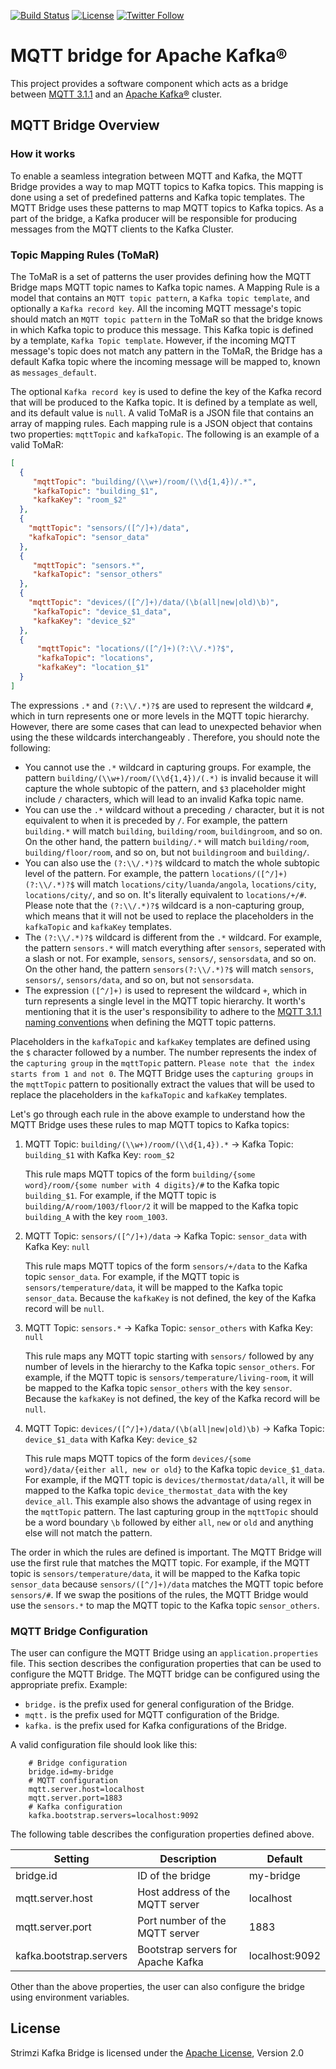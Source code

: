 [![Build Status](https://dev.azure.com/cncf/strimzi/_apis/build/status%2Fmqtt-bridge%2Fmqtt-bridge?branchName=main)](https://dev.azure.com/cncf/strimzi/_build/latest?definitionId=59&branchName=main)
[![License](https://img.shields.io/badge/license-Apache--2.0-blue.svg)](http://www.apache.org/licenses/LICENSE-2.0)
[![Twitter Follow](https://img.shields.io/twitter/follow/strimziio?style=social)](https://twitter.com/strimziio)

# MQTT bridge for Apache Kafka®

This project provides a software component which acts as a bridge between [MQTT 3.1.1](http://docs.oasis-open.org/mqtt/mqtt/v3.1.1/os/mqtt-v3.1.1-os.html) and an [Apache Kafka®](https://kafka.apache.org/) cluster.


## MQTT Bridge Overview

### How it works

To enable a seamless integration between MQTT and Kafka, the MQTT Bridge provides a way to map MQTT topics to Kafka topics. 
This mapping is done using a set of predefined patterns and Kafka topic templates.
The MQTT Bridge uses these patterns to map MQTT topics to Kafka topics. 
As a part of the bridge, a Kafka producer will be responsible for producing messages from the MQTT clients to the Kafka Cluster.

### Topic Mapping Rules (ToMaR)

The ToMaR is a set of patterns the user provides defining how the MQTT Bridge maps MQTT topic names to Kafka topic names.
A Mapping Rule is a model that contains an `MQTT topic pattern`, a `Kafka topic template`, and optionally a `Kafka record key`.
All the incoming MQTT message's topic should match an `MQTT topic pattern` in the ToMaR so that the bridge knows in which Kafka topic to produce this message.
This Kafka topic is defined by a template, `Kafka Topic template`.
However, if the incoming MQTT message's topic does not match any pattern in the ToMaR, the Bridge has a default Kafka topic where the incoming message will be mapped to, known as `messages_default`.

The optional `Kafka record key` is used to define the key of the Kafka record that will be produced to the Kafka topic.
It is defined by a template as well, and its default value is `null`.
A valid ToMaR is a JSON file that contains an array of mapping rules.
Each mapping rule is a JSON object that contains two properties: `mqttTopic` and `kafkaTopic`.
The following is an example of a valid ToMaR:

```json
[
  {
     "mqttTopic": "building/(\\w+)/room/(\\d{1,4})/.*",
     "kafkaTopic": "building_$1",
     "kafkaKey": "room_$2"
  },
  {
    "mqttTopic": "sensors/([^/]+)/data",
    "kafkaTopic": "sensor_data"
  },
  {
     "mqttTopic": "sensors.*",
     "kafkaTopic": "sensor_others"
  },
  {
    "mqttTopic": "devices/([^/]+)/data/(\b(all|new|old)\b)",
     "kafkaTopic": "device_$1_data",
     "kafkaKey": "device_$2"
  },
  {
      "mqttTopic": "locations/([^/]+)(?:\\/.*)?$",
      "kafkaTopic": "locations",
      "kafkaKey": "location_$1"
  }
]
```

The expressions `.*` and `(?:\\/.*)?$` are used to represent the wildcard `#`, which in turn represents one or more levels in the MQTT topic hierarchy.
However, there are some cases that can lead to unexpected behavior when using the these wildcards interchangeably . 
Therefore, you should note the following:
  - You cannot use the `.*` wildcard in capturing groups. 
  For example, the pattern `building/(\\w+)/room/(\\d{1,4})/(.*)` is invalid because it will capture the whole subtopic of the pattern, and `$3` placeholder might include `/` characters, which will lead to an invalid Kafka topic name.
  - You can use the `.*` wildcard without a preceding `/` character, but it is not equivalent to when it is preceded by `/`. 
  For example, the pattern `building.*` will match `building`, `building/room`, `buildingroom`, and so on. 
  On the other hand, the pattern `building/.*` will match `building/room`, `building/floor/room`, and so on, but not `buildingroom` and `building/`. 
  - You can also use the `(?:\\/.*)?$` wildcard to match the whole subtopic level of the pattern. 
  For example, the pattern `locations/([^/]+)(?:\\/.*)?$` will match `locations/city/luanda/angola`, `locations/city`, `locations/city/`, and so on. 
  It's literally equivalent to `locations/+/#`.  
  Please note that the `(?:\\/.*)?$` wildcard is a non-capturing group, which means that it will not be used to replace the placeholders in the `kafkaTopic` and `kafkaKey` templates.
  - The `(?:\\/.*)?$` wildcard is different from the `.*` wildcard. For example, the pattern `sensors.*` will match everything after `sensors`, seperated with a slash or not. For example, `sensors`, `sensors/`, `sensorsdata`, and so on. 
  On the other hand, the pattern `sensors(?:\\/.*)?$` will match `sensors`, `sensors/`, `sensors/data`, and so on, but not `sensorsdata`.
- The expression `([^/]+)` is used to represent the wildcard `+`, which in turn represents a single level in the MQTT topic hierarchy.
It worth's mentioning that it is the user's responsibility to adhere to the [MQTT 3.1.1 naming conventions](http://docs.oasis-open.org/mqtt/mqtt/v3.1.1/os/mqtt-v3.1.1-os.html#_Toc398718106) when defining the MQTT topic patterns.

Placeholders in the `kafkaTopic` and `kafkaKey` templates are defined using the `$` character followed by a number. 
The number represents the index of the `capturing group` in the `mqttTopic` pattern. `Please note that the index starts from 1 and not 0`.
The MQTT Bridge uses the `capturing groups` in the `mqttTopic` pattern to positionally extract the values that will be used to replace the placeholders in the `kafkaTopic` and `kafkaKey` templates.

Let's go through each rule in the above example to understand how the MQTT Bridge uses these rules to map MQTT topics to Kafka topics:

1. MQTT Topic: `building/(\\w+)/room/(\\d{1,4}).*` -> Kafka Topic: `building_$1` with Kafka Key: `room_$2`

   This rule maps MQTT topics of the form `building/{some word}/room/{some number with 4 digits}/#` to the Kafka topic `building_$1`.
   For example, if the MQTT topic is `building/A/room/1003/floor/2` it will be mapped to the Kafka topic `building_A` with the key `room_1003`.

2. MQTT Topic: `sensors/([^/]+)/data` -> Kafka Topic: `sensor_data` with Kafka Key: `null`

   This rule maps MQTT topics of the form `sensors/+/data` to the Kafka topic `sensor_data`.
   For example, if the MQTT topic is `sensors/temperature/data`, it will be mapped to the Kafka topic `sensor_data`.
   Because the `kafkaKey` is not defined, the key of the Kafka record will be `null`.

3. MQTT Topic: `sensors.*` -> Kafka Topic: `sensor_others` with Kafka Key: `null`

   This rule maps any MQTT topic starting with `sensors/` followed by any number of levels in the hierarchy to the Kafka topic `sensor_others`.
   For example, if the MQTT topic is `sensors/temperature/living-room`, it will be mapped to the Kafka topic `sensor_others` with the key `sensor`.
   Because the `kafkaKey` is not defined, the key of the Kafka record will be `null`.

4. MQTT Topic: `devices/([^/]+)/data/(\b(all|new|old)\b)` -> Kafka Topic: `device_$1_data` with Kafka Key: `device_$2`

   This rule maps MQTT topics of the form `devices/{some word}/data/{either all, new or old}` to the Kafka topic `device_$1_data`.
   For example, if the MQTT topic is `devices/thermostat/data/all`, it will be mapped to the Kafka topic `device_thermostat_data` with the key `device_all`.
   This example also shows the advantage of using regex in the `mqttTopic` pattern. The last capturing group in the `mqttTopic` should be a word boundary `\b` followed by either `all`, `new` or `old` and anything else will not match the pattern.

The order in which the rules are defined is important.
The MQTT Bridge will use the first rule that matches the MQTT topic.
For example, if the MQTT topic is `sensors/temperature/data`, it will be mapped to the Kafka topic `sensor_data` because `sensors/([^/]+)/data` matches the MQTT topic before `sensors/#`.
If we swap the positions of the rules, the MQTT Bridge would use the `sensors.*` to map the MQTT topic to the Kafka  topic `sensor_others`.

### MQTT Bridge Configuration

The user can configure the MQTT Bridge using an `application.properties` file.
This section describes the configuration properties that can be used to configure the MQTT Bridge. 
The MQTT bridge can be configured using the appropriate prefix. Example:

- `bridge.` is the prefix used for general configuration of the Bridge.
- `mqtt.` is the prefix used for MQTT configuration of the Bridge.
- `kafka.` is the prefix used for Kafka configurations of the Bridge.

A valid configuration file should look like this:

```properties
    # Bridge configuration
    bridge.id=my-bridge
    # MQTT configuration
    mqtt.server.host=localhost
    mqtt.server.port=1883
    # Kafka configuration
    kafka.bootstrap.servers=localhost:9092
   ```

The following table describes the configuration properties defined above.

| Setting                 | Description                        | Default        |
|-------------------------|------------------------------------|----------------|
| bridge.id               | ID of the bridge                   | my-bridge      |
| mqtt.server.host        | Host address of the MQTT server    | localhost      |
| mqtt.server.port        | Port number of the MQTT server     | 1883           |
| kafka.bootstrap.servers | Bootstrap servers for Apache Kafka | localhost:9092 |

Other than the above properties, the user can also configure the bridge using environment variables.

## License

Strimzi Kafka Bridge is licensed under the [Apache License](./LICENSE), Version 2.0